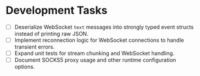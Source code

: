 # Development Tasks

- [ ] Deserialize WebSocket `text` messages into strongly typed event structs instead of printing raw JSON.
- [ ] Implement reconnection logic for WebSocket connections to handle transient errors.
- [ ] Expand unit tests for stream chunking and WebSocket handling.
- [ ] Document SOCKS5 proxy usage and other runtime configuration options.
